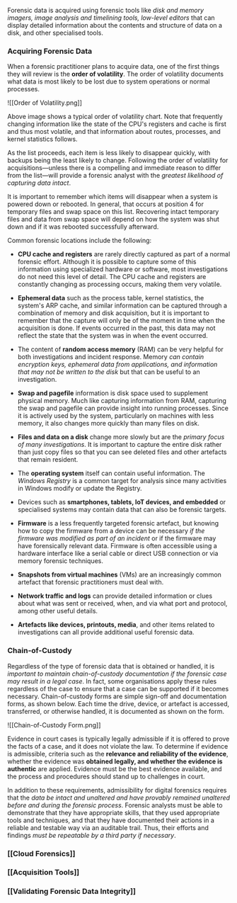 
Forensic data is acquired using forensic tools like *disk and memory imagers, image analysis and timelining tools, low-level editors* that can display detailed information about the contents and structure of data on a disk, and other specialised tools.

### Acquiring Forensic Data

When a forensic practitioner plans to acquire data, one of the first things they will review is the **order of volatility**. The order of volatility documents what data is most likely to be lost due to system operations or normal processes. 

![[Order of Volatility.png]]

Above image shows a typical order of volatility chart. Note that frequently changing information like the state of the CPU's registers and cache is first and thus most volatile, and that information about routes, processes, and kernel statistics follows. 

As the list proceeds, each item is less likely to disappear quickly, with backups being the least likely to change. Following the order of volatility for acquisitions—unless there is a compelling and immediate reason to differ from the list—will provide a forensic analyst with the *greatest likelihood of capturing data intact*. 

It is important to remember which items will disappear when a system is powered down or rebooted. In general, that occurs at position 4 for temporary files and swap space on this list. Recovering intact temporary files and data from swap space will depend on how the system was shut down and if it was rebooted successfully afterward. 
 
Common forensic locations include the following:

- **CPU cache and registers** are rarely directly captured as part of a normal forensic effort. Although it is possible to capture some of this information using specialized hardware or software, most investigations do not need this level of detail. The CPU cache and registers are constantly changing as processing occurs, making them very volatile.
  
- **Ephemeral data** such as the process table, kernel statistics, the system's ARP cache, and similar information can be captured through a combination of memory and disk acquisition, but it is important to remember that the capture will only be of the moment in time when the acquisition is done. If events occurred in the past, this data may not reflect the state that the system was in when the event occurred.
  
- The content of **random access memory** (RAM) can be very helpful for both investigations and incident response. Memory *can contain encryption keys, ephemeral data from applications, and information that may not be written to the disk* but that can be useful to an investigation.

- **Swap and pagefile** information is disk space used to supplement physical memory. Much like capturing information from RAM, capturing the swap and pagefile can provide insight into running processes. Since it is actively used by the system, particularly on machines with less memory, it also changes more quickly than many files on disk.
  
- **Files and data on a disk** change more slowly but are the *primary focus of many investigations*. It is important to capture the entire disk rather than just copy files so that you can see deleted files and other artefacts that remain resident.
  
- The **operating system** itself can contain useful information. The *Windows Registry* is a common target for analysis since many activities in Windows modify or update the Registry.
  
- Devices such as **smartphones, tablets, IoT devices, and embedded** or specialised systems may contain data that can also be forensic targets.
  
- **Firmware** is a less frequently targeted forensic artefact, but knowing how to copy the firmware from a device can be necessary *if the firmware was modified as part of an incident* or if the firmware may have forensically relevant data. Firmware is often accessible using a hardware interface like a serial cable or direct USB connection or via memory forensic techniques.
  
- **Snapshots from virtual machines** (VMs) are an increasingly common artefact that forensic practitioners must deal with.
  
- **Network traffic and logs** can provide detailed information or clues about what was sent or received, when, and via what port and protocol, among other useful details.
  
- **Artefacts like devices, printouts, media**, and other items related to investigations can all provide additional useful forensic data.

### Chain-of-Custody

Regardless of the type of forensic data that is obtained or handled, it is *important to maintain chain-of-custody documentation if the forensic case may result in a legal case*. In fact, some organisations apply these rules regardless of the case to ensure that a case can be supported if it becomes necessary. Chain-of-custody forms are simple sign-off and documentation forms, as shown below. Each time the drive, device, or artefact is accessed, transferred, or otherwise handled, it is documented as shown on the form.

![[Chain-of-Custody Form.png]]

Evidence in court cases is typically legally admissible if it is offered to prove the facts of a case, and it does not violate the law. To determine if evidence is admissible, criteria such as the **relevance and reliability of the evidence**, whether the evidence was **obtained legally, and whether the evidence is authentic** are applied. Evidence must be the best evidence available, and the process and procedures should stand up to challenges in court.

In addition to these requirements, admissibility for digital forensics requires that the *data be intact and unaltered and have provably remained unaltered before and during the forensic process*. Forensic analysts must be able to demonstrate that they have appropriate skills, that they used appropriate tools and techniques, and that they have documented their actions in a reliable and testable way via an auditable trail. Thus, their efforts and findings *must be repeatable by a third party if necessary*.

### [[Cloud Forensics]]

### [[Acquisition Tools]]

### [[Validating Forensic Data Integrity]]
